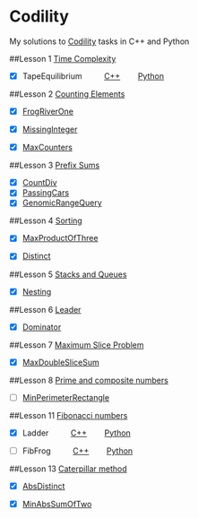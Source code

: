 ﻿Codility
========

My solutions to [Codility](https://codility.com/programmers/lessons/) tasks in C++ and Python

##Lesson 1 [Time Complexity](https://codility.com/programmers/lessons/1)
- [x] TapeEquilibrium  &nbsp;&nbsp;&nbsp;&nbsp;&nbsp;&nbsp;&nbsp;&nbsp; [C++][L1_1_C] &nbsp;&nbsp;&nbsp;&nbsp;&nbsp;&nbsp; [Python][L1_1_P]

##Lesson 2 [Counting Elements](https://codility.com/programmers/lessons/2)
- [x] [FrogRiverOne](https://github.com/kerydan/Codility/blob/master/src/C++/lesson2/L2_CountingElements_FrogRiverOne.cpp)
- [x] [MissingInteger](https://github.com/kerydan/Codility/blob/master/src/C++/lesson2/L2_CountingElements_MissingInteger.cpp)
- [x] [MaxCounters](https://github.com/kerydan/Codility/blob/master/src/C++/lesson2/L2_CountingElements_MaxCounters.cpp)


##Lesson 3 [Prefix Sums](https://codility.com/programmers/lessons/3)
- [x] [CountDiv](https://github.com/kerydan/Codility/blob/master/src/C++/lesson3/L3_PrefixSums_CountDiv.cpp)
- [x] [PassingCars](https://github.com/kerydan/Codility/blob/master/src/C++/lesson3/L3_PrefixSums_PassingCars.cpp)
- [x] [GenomicRangeQuery](https://github.com/kerydan/Codility/blob/master/src/C++/lesson3/L3_PrefixSums_GenomicRangeQuery.cpp)

##Lesson 4 [Sorting](https://codility.com/programmers/lessons/4)
- [x] [MaxProductOfThree](https://github.com/kerydan/Codility/blob/master/src/C++/lesson4/L4_Sorting_MaxProductOfThree.cpp)
- [x] [Distinct](https://github.com/kerydan/Codility/blob/master/src/C++/lesson4/L4_Sorting_Distinct.cpp)


##Lesson 5 [Stacks and Queues](https://codility.com/programmers/lessons/5)
- [x] [Nesting](https://github.com/kerydan/Codility/blob/master/src/C++/lesson5/L5_StacksAndQueues_Nesting.cpp)

##Lesson 6 [Leader](https://codility.com/programmers/lessons/6)
- [x] [Dominator](https://github.com/kerydan/Codility/blob/master/src/C++/lesson6/L6_Leader_Dominator.cpp)

##Lesson 7 [Maximum Slice Problem](https://codility.com/programmers/lessons/7)
- [x] [MaxDoubleSliceSum](https://github.com/kerydan/Codility/blob/master/src/C++/lesson7/L7_MSP_MaxDoubleSliceSum.cpp)

##Lesson 8 [Prime and composite numbers](https://codility.com/programmers/lessons/8)
- [ ] [MinPerimeterRectangle](https://github.com/kerydan/Codility/blob/master/src/C++/lesson8/L8_PACN_MinPerimeterRectangle.cpp)

##Lesson 11 [Fibonacci numbers](https://codility.com/programmers/lessons/11)
- [x] Ladder  &nbsp;&nbsp;&nbsp;&nbsp;&nbsp;&nbsp;&nbsp;&nbsp; [C++][L11_1_C] &nbsp;&nbsp;&nbsp;&nbsp;&nbsp;&nbsp; [Python][L11_1_P]
- [ ] FibFrog  &nbsp;&nbsp;&nbsp;&nbsp;&nbsp;&nbsp;&nbsp;&nbsp; [C++][L11_2_C] &nbsp;&nbsp;&nbsp;&nbsp;&nbsp;&nbsp; [Python][L11_2_P]


##Lesson 13 [Caterpillar method](https://codility.com/programmers/lessons/13)
- [x] [AbsDistinct](https://github.com/kerydan/Codility/blob/master/src/C++/lesson13/L13_Caterpillar_AbsDistinct.cpp)
- [x] [MinAbsSumOfTwo](https://github.com/kerydan/Codility/blob/master/src/C++/lesson13/L13_Caterpillar_MinAbsSumOfTwo.cpp)


[L1_1_C]: https://github.com/kerydan/Codility/blob/master/src/C++/lesson1/L1_TimeComplexity_TapeEquilibrium.cpp/
[L1_1_P]: https://github.com/kerydan/Codility/blob/master/src/Python/lesson1/L1_TimeComplexity_TapeEquilibrium.py/

[L11_1_C]: https://github.com/kerydan/Codility/blob/master/src/C++/lesson11/L11_Fibonacci_Ladder.cpp/
[L11_1_P]: https://github.com/kerydan/Codility/blob/master/src/Python/lesson11/L11_Fibonacci_Ladder.py/
[L11_2_C]: https://github.com/kerydan/Codility/blob/master/src/C++/lesson11/L11_Fibonacci_FibFrog.cpp/
[L11_2_P]: https://github.com/kerydan/Codility/blob/master/src/Python/lesson11/L11_Fibonacci_FibFrog.py/

